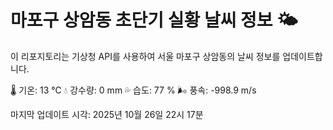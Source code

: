 
# 마포구 상암동 초단기 실황 날씨 정보 🌤️

이 리포지토리는 기상청 API를 사용하여 서울 마포구 상암동의 날씨 정보를 업데이트합니다. 

🌡️ 기온: 13 ℃
💧 강수량: 0 mm
💦 습도: 77 %
🌬️ 풍속: -998.9 m/s

마지막 업데이트 시각: 2025년 10월 26일 22시 17분    
